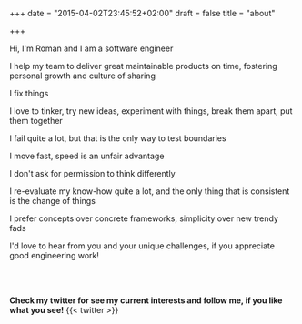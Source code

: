 +++
date = "2015-04-02T23:45:52+02:00"
draft = false
title = "about"

+++

<p>Hi, I'm Roman and I am a software engineer</p>

<p>I help my team to deliver great maintainable products on time, fostering personal growth and culture of sharing</p>

<p>I fix things</p>

<p>I love to tinker, try new ideas, experiment with things, break them apart, put them together</p>

<p>I fail quite a lot, but that is the only way to test boundaries</p>

<p>I move fast, speed is an unfair advantage</p>

<p>I don't ask for permission to think differently</p>

<p>I re-evaluate my know-how quite a lot, and the only thing that is consistent is the change of things</p>

<p>I prefer concepts over concrete frameworks, simplicity over new trendy fads</p>

<p>I'd love to hear from you and your unique challenges, if you appreciate good engineering work!</p>


<br><br>
<p>
  <strong>Check my twitter for see my current interests and follow me, if you like what you see!</strong>
  {{< twitter  >}}
</p>
